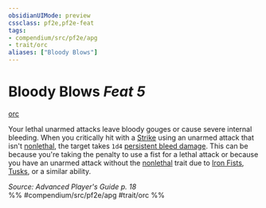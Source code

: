 ```yaml
---
obsidianUIMode: preview
cssclass: pf2e,pf2e-feat
tags:
- compendium/src/pf2e/apg
- trait/orc
aliases: ["Bloody Blows"]
---
```

# Bloody Blows  *Feat 5*  
[orc](rules/traits/orc.md)  


Your lethal unarmed attacks leave bloody gouges or cause severe internal bleeding. When you critically hit with a [Strike](rules/actions/strike.md) using an unarmed attack that isn't [nonlethal](rules/traits/nonlethal.md), the target takes `1d4` [persistent bleed damage](rules/conditions.md#Persistent%20Damage). This can be because you're taking the penalty to use a fist for a lethal attack or because you have an unarmed attack without the [nonlethal](rules/traits/nonlethal.md) trait due to [Iron Fists](compendium/feats/iron-fists-apg.md), [Tusks](compendium/feats/tusks-apg.md), or a similar ability.

*Source: Advanced Player's Guide p. 18*  
%% #compendium/src/pf2e/apg #trait/orc %%